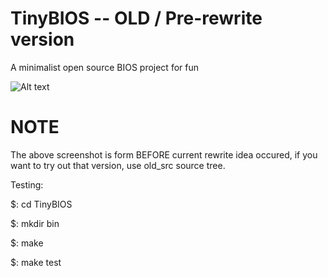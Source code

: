 # TinyBIOS -- OLD / Pre-rewrite version
A minimalist open source BIOS project for fun

![Alt text](/screenshot.png?raw=true)

# NOTE
The above screenshot is form BEFORE current rewrite idea occured, if you
want to try out that version, use old\_src source tree.

Testing:

  $: cd TinyBIOS
  
  $: mkdir bin
  
  $: make
  
  $: make test


